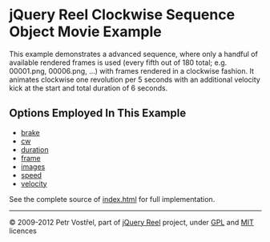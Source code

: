 jQuery Reel Clockwise Sequence Object Movie Example
===================================================

This example demonstrates a advanced sequence, where only a handful of
available rendered frames is used (every fifth out of 180 total; e.g.
00001.png, 00006.png, ...) with frames rendered in a clockwise fashion.
It animates clockwise one revolution per 5 seconds with an additional
velocity kick at the start and total duration of 6 seconds.


Options Employed In This Example
--------------------------------

- [brake](http://jquery.vostrel.cz/reel#brake)
- [cw](http://jquery.vostrel.cz/reel#cw)
- [duration](http://jquery.vostrel.cz/reel#duration)
- [frame](http://jquery.vostrel.cz/reel#frame)
- [images](http://jquery.vostrel.cz/reel#images)
- [speed](http://jquery.vostrel.cz/reel#speed)
- [velocity](http://jquery.vostrel.cz/reel#velocity)

See the complete source of [index.html](index.html) for full
implementation.

---
&copy; 2009-2012 Petr Vostřel, part of [jQuery Reel][reel] project, under [GPL][GPL] and [MIT][MIT] licences



[reel]:http://jquery.vostrel.cz/reel
[GPL]:http://opensource.org/licenses/GPL-2.0
[MIT]:http://opensource.org/licenses/MIT
